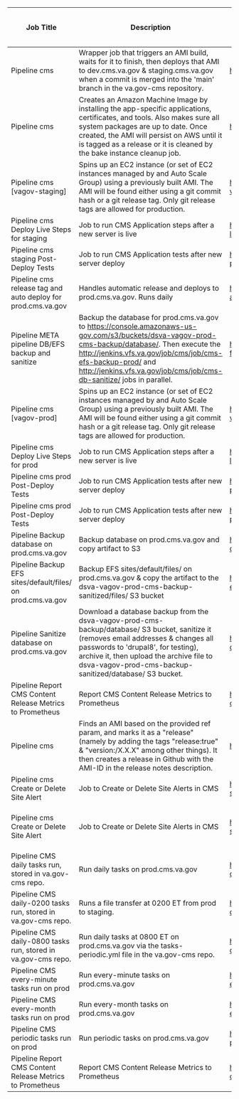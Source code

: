 | **Job Title**                                                 | Description                                                                                                                                                                                                                                                                               | **Link**                                                                 | **Can be moved to Drupal?**          |
|---------------------------------------------------------------|-------------------------------------------------------------------------------------------------------------------------------------------------------------------------------------------------------------------------------------------------------------------------------------------|--------------------------------------------------------------------------|--------------------------------------|
| Pipeline cms                                                  | Wrapper job that triggers an AMI build, waits for it to finish, then deploys that AMI to dev.cms.va.gov & staging.cms.va.gov when a commit is merged into the 'main' branch in the va.gov-cms repository.                                                                                 | http://jenkins.vfs.va.gov/job/testing/job/cms/                           | No                                   |
| Pipeline cms                                                  | Creates an Amazon Machine Image by installing the app-specific applications, certificates, and tools. Also makes sure all system packages are up to date. Once created, the AMI will persist on AWS until it is tagged as a release or it is cleaned by the bake instance cleanup job.    | http://jenkins.vfs.va.gov/job/builds/job/cms/                            | No                                   |
| Pipeline cms [vagov-staging]                                  | Spins up an EC2 instance (or set of EC2 instances managed by and Auto Scale Group) using a previously built AMI. The AMI will be found either using a git commit hash or a git release tag. Only git release tags are allowed for production.                                             | http://jenkins.vfs.va.gov/job/deploys/job/cms-vagov-staging/             | No                                   |
| Pipeline cms Deploy Live Steps for staging                    | Job to run CMS Application steps after a new server is live                                                                                                                                                                                                                               | http://jenkins.vfs.va.gov/job/cms/job/deploy-live-staging/               | No                                   |
| Pipeline cms staging Post-Deploy Tests                        | Job to run CMS Application tests after new server deploy                                                                                                                                                                                                                                  | http://jenkins.vfs.va.gov/job/testing/job/cms-post-deploy-tests-staging/ | No                                   |
| Pipeline cms release tag and auto deploy for prod.cms.va.gov  | Handles automatic release and deploys to prod.cms.va.gov. Runs daily                                                                                                                                                                                                                      | http://jenkins.vfs.va.gov/job/deploys/job/cms-auto-deploy/               | No                                   |
| Pipeline META pipeline DB/EFS backup and sanitize             | Backup the database for prod.cms.va.gov to https://console.amazonaws-us-gov.com/s3/buckets/dsva-vagov-prod-cms-backup/database/. Then execute the http://jenkins.vfs.va.gov/job/cms/job/cms-efs-backup-prod/ and http://jenkins.vfs.va.gov/job/cms/job/cms-db-sanitize/ jobs in parallel. | http://jenkins.vfs.va.gov/job/cms/job/cms-full-pipeline/                 | No                                   |
| Pipeline cms [vagov-prod]                                     | Spins up an EC2 instance (or set of EC2 instances managed by and Auto Scale Group) using a previously built AMI. The AMI will be found either using a git commit hash or a git release tag. Only git release tags are allowed for production.                                             | http://jenkins.vfs.va.gov/job/deploys/job/cms-vagov-prod/                | No                                   |
| Pipeline cms Deploy Live Steps for prod                       | Job to run CMS Application steps after a new server is live                                                                                                                                                                                                                               | http://jenkins.vfs.va.gov/job/cms/job/deploy-live-prod/                  | No                                   |
| Pipeline cms prod Post-Deploy Tests                           | Job to run CMS Application tests after new server deploy                                                                                                                                                                                                                                  | http://jenkins.vfs.va.gov/job/testing/job/cms-post-deploy-tests-prod/    | No                                   |
| Pipeline cms prod Post-Deploy Tests                           | Job to run CMS Application tests after new server deploy                                                                                                                                                                                                                                  | http://jenkins.vfs.va.gov/job/testing/job/cms-post-deploy-tests-prod/    | No                                   |
| Pipeline Backup database on prod.cms.va.gov                   | Backup database on prod.cms.va.gov and copy artifact to S3                                                                                                                                                                                                                                | http://jenkins.vfs.va.gov/job/cms/job/cms-db-backup-prod/                | No                                   |
| Pipeline Backup EFS sites/default/files/ on prod.cms.va.gov   | Backup EFS sites/default/files/ on prod.cms.va.gov & copy the artifact to the dsva-vagov-prod-cms-backup-sanitized/files/ S3 bucket                                                                                                                                                       | http://jenkins.vfs.va.gov/job/cms/job/cms-efs-backup-prod/               | No                                   |
| Pipeline Sanitize database on prod.cms.va.gov                 | Download a database backup from the dsva-vagov-prod-cms-backup/database/ S3 bucket, sanitize it (removes email addresses & changes all passwords to 'drupal8', for testing), archive it, then upload the archive file to dsva-vagov-prod-cms-backup-sanitized/database/ S3 bucket.        | http://jenkins.vfs.va.gov/job/cms/job/cms-db-sanitize/                   | No                                   |
| Pipeline Report CMS Content Release Metrics to Prometheus     | Report CMS Content Release Metrics to Prometheus                                                                                                                                                                                                                                          | http://jenkins.vfs.va.gov/job/cms/job/cms-content-release-metrics/       | No                                   |
| Pipeline cms                                                  | Finds an AMI based on the provided ref param, and marks it as a "release" (namely by adding the tags "release:true" & "version:/X.X.X" among other things). It then creates a release in Github with the AMI-ID in the release notes description.                                         | http://jenkins.vfs.va.gov/job/releases/job/cms/                          | No                                   |
| Pipeline cms Create or Delete Site Alert                      | Job to Create or Delete Site Alerts in CMS                                                                                                                                                                                                                                                | http://jenkins.vfs.va.gov/job/cms/job/cms-site-alert/                    | No                                   |
| Pipeline cms Create or Delete Site Alert                      | Job to Create or Delete Site Alerts in CMS                                                                                                                                                                                                                                                | http://jenkins.vfs.va.gov/job/cms/job/cms-site-alert/                    | Yes, but this is used by deploy jobs |
| Pipeline CMS daily tasks run, stored in va.gov-cms repo.      | Run daily tasks on prod.cms.va.gov                                                                                                                                                                                                                                                        | http://jenkins.vfs.va.gov/job/cms/job/cms-daily/                         | Yes                                  |
| Pipeline CMS daily-0200 tasks run, stored in va.gov-cms repo. | Runs a file transfer at 0200 ET from prod to staging.                                                                                                                                                                                                                                     | http://jenkins.vfs.va.gov/job/cms/job/cms-daily-0200/                    | No                                   |
| Pipeline CMS daily-0800 tasks run, stored in va.gov-cms repo. | Run daily tasks at 0800 ET on prod.cms.va.gov via the tasks-periodic.yml file in the va.gov-cms repo.                                                                                                                                                                                     | http://jenkins.vfs.va.gov/job/cms/job/cms-daily-0800/                    | Yes                                  |
| Pipeline CMS every-minute tasks run on prod                   | Run every-minute tasks on prod.cms.va.gov                                                                                                                                                                                                                                                 | http://jenkins.vfs.va.gov/job/cms/job/cms-every-minute-prod/             | Yes                                  |
| Pipeline CMS every-month tasks run on prod                    | Run every-month tasks on prod.cms.va.gov                                                                                                                                                                                                                                                  | http://jenkins.vfs.va.gov/job/cms/job/cms-every-month-prod/              | Yes                                  |
| Pipeline CMS periodic tasks run on prod                       | Run periodic tasks on prod.cms.va.gov                                                                                                                                                                                                                                                     | http://jenkins.vfs.va.gov/job/cms/job/cms-periodic-prod/                 | Yes                                  |
| Pipeline Report CMS Content Release Metrics to Prometheus                    | Report CMS Content Release Metrics to Prometheus                                                                                                                                                                                                                                                  | http://jenkins.vfs.va.gov/job/cms/job/cms-content-release-metrics/              | Maybe                                |
